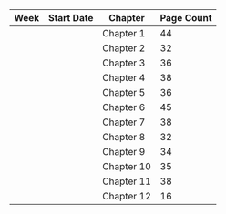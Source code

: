 | Week | Start Date | Chapter | Page Count |
| - | - | - | - |
|  |  | Chapter 1 | 44 | 
|  |  | Chapter 2 | 32 | 
|  |  | Chapter 3 | 36 | 
|  |  | Chapter 4 | 38 | 
|  |  | Chapter 5 | 36 | 
|  |  | Chapter 6 | 45 | 
|  |  | Chapter 7 | 38 | 
|  |  | Chapter 8 | 32 | 
|  |  | Chapter 9 | 34 | 
|  |  | Chapter 10 | 35 |
|  |  | Chapter 11 | 38 |
|  |  | Chapter 12 | 16 |
